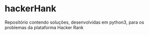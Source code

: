 # hackerHank

Repositório contendo soluções, desenvolvidas em python3, para os problemas da plataforma Hacker Rank 
